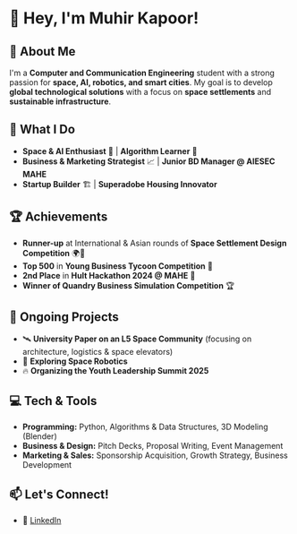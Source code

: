 # 👋 Hey, I'm Muhir Kapoor!

## 🚀 About Me
I'm a **Computer and Communication Engineering** student with a strong passion for **space, AI, robotics, and smart cities**. My goal is to develop **global technological solutions** with a focus on **space settlements** and **sustainable infrastructure**. 

## 🎯 What I Do
- **Space & AI Enthusiast** 🚀 | **Algorithm Learner** 🧠  
- **Business & Marketing Strategist** 📈 | **Junior BD Manager @ AIESEC MAHE**  
- **Startup Builder** 🏗️ | **Superadobe Housing Innovator**

## 🏆 Achievements
- **Runner-up** at International & Asian rounds of **Space Settlement Design Competition** 🌍🚀
- **Top 500** in **Young Business Tycoon Competition** 💼
- **2nd Place** in **Hult Hackathon 2024 @ MAHE** 🏅
- **Winner of Quandry Business Simulation Competition** 🏆

## 📌 Ongoing Projects
- 🛰 **University Paper on an L5 Space Community** (focusing on architecture, logistics & space elevators)
- 🤖 **Exploring Space Robotics**
- 🔥 **Organizing the Youth Leadership Summit 2025**

## 💻 Tech & Tools
- **Programming:** Python, Algorithms & Data Structures, 3D Modeling (Blender)
- **Business & Design:** Pitch Decks, Proposal Writing, Event Management
- **Marketing & Sales:** Sponsorship Acquisition, Growth Strategy, Business Development

## 📫 Let's Connect!
- 💼 [LinkedIn](https://www.linkedin.com/in/muhir-kapoor/)

